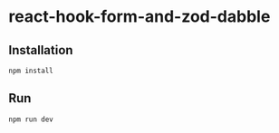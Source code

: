 # react-hook-form-and-zod-dabble

## Installation

```
npm install
```

## Run

```
npm run dev
```
